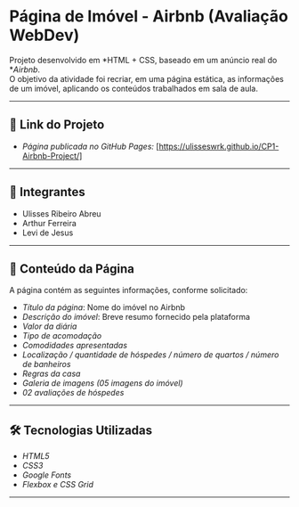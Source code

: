 # Página de Imóvel - Airbnb (Avaliação WebDev)

Projeto desenvolvido em *HTML + CSS, baseado em um anúncio real do **Airbnb*.  
O objetivo da atividade foi recriar, em uma página estática, as informações de um imóvel, aplicando os conteúdos trabalhados em sala de aula.

---

## 🔗 Link do Projeto

- *Página publicada no GitHub Pages:* [https://ulisseswrk.github.io/CP1-Airbnb-Project/]  

---

## 👥 Integrantes

- Ulisses Ribeiro Abreu 
- Arthur Ferreira
- Levi de Jesus 

---

## 📌 Conteúdo da Página

A página contém as seguintes informações, conforme solicitado:

- *Título da página*: Nome do imóvel no Airbnb  
- *Descrição do imóvel*: Breve resumo fornecido pela plataforma  
- *Valor da diária*  
- *Tipo de acomodação*  
- *Comodidades apresentadas*  
- *Localização / quantidade de hóspedes / número de quartos / número de banheiros*  
- *Regras da casa*  
- *Galeria de imagens (05 imagens do imóvel)*  
- *02 avaliações de hóspedes*  

---

## 🛠 Tecnologias Utilizadas

- *HTML5*  
- *CSS3*  
- *Google Fonts*  
- *Flexbox e CSS Grid*  

---
